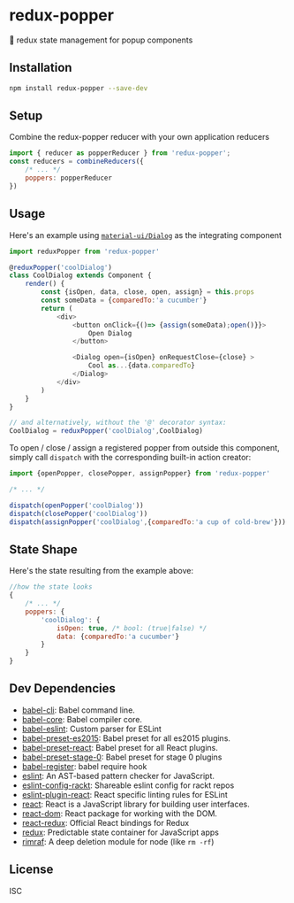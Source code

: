 # redux-popper

🎈 redux state management for popup components

## Installation

```sh
npm install redux-popper --save-dev
```

## Setup
Combine the redux-popper reducer with your own application reducers

```javascript
import { reducer as popperReducer } from 'redux-popper';
const reducers = combineReducers({
    /* ... */
    poppers: popperReducer
})
```

## Usage

Here's an example using [`material-ui/Dialog`](http://www.material-ui.com/#/components/dialog) as the integrating component

```javascript
import reduxPopper from 'redux-popper'

@reduxPopper('coolDialog')
class CoolDialog extends Component {
    render() {        
        const {isOpen, data, close, open, assign} = this.props
        const someData = {comparedTo:'a cucumber'}
        return (
            <div>
                <button onClick={()=> {assign(someData);open()}}>
                    Open Dialog
                </button>

                <Dialog open={isOpen} onRequestClose={close} >
                    Cool as...{data.comparedTo}
                </Dialog>
            </div>
        )
    }
}

// and alternatively, without the '@' decorator syntax:
CoolDialog = reduxPopper('coolDialog',CoolDialog)
```

To open / close / assign a registered popper from outside this component, simply call `dispatch` with the corresponding built-in action creator:

```javascript
import {openPopper, closePopper, assignPopper} from 'redux-popper'

/* ... */

dispatch(openPopper('coolDialog'))
dispatch(closePopper('coolDialog'))
dispatch(assignPopper('coolDialog',{comparedTo:'a cup of cold-brew'}))

```

## State Shape

Here's the state resulting from the example above:

```javascript
//how the state looks
{
    /* ... */
    poppers: {
        'coolDialog': {
            isOpen: true, /* bool: (true|false) */
            data: {comparedTo:'a cucumber'}
        }
    }
}

```

## Dev Dependencies

- [babel-cli](https://github.com/babel/babel/tree/master/packages): Babel command line.
- [babel-core](https://github.com/babel/babel/tree/master/packages): Babel compiler core.
- [babel-eslint](https://github.com/babel/babel-eslint): Custom parser for ESLint
- [babel-preset-es2015](https://github.com/babel/babel/tree/master/packages): Babel preset for all es2015 plugins.
- [babel-preset-react](https://github.com/babel/babel/tree/master/packages): Babel preset for all React plugins.
- [babel-preset-stage-0](https://github.com/babel/babel/tree/master/packages): Babel preset for stage 0 plugins
- [babel-register](https://github.com/babel/babel/tree/master/packages): babel require hook
- [eslint](https://github.com/eslint/eslint): An AST-based pattern checker for JavaScript.
- [eslint-config-rackt](https://github.com/rackt/eslint-config-rackt): Shareable eslint config for rackt repos
- [eslint-plugin-react](https://github.com/yannickcr/eslint-plugin-react): React specific linting rules for ESLint
- [react](https://github.com/facebook/react): React is a JavaScript library for building user interfaces.
- [react-dom](https://github.com/facebook/react): React package for working with the DOM.
- [react-redux](https://github.com/reactjs/react-redux): Official React bindings for Redux
- [redux](https://github.com/reactjs/redux): Predictable state container for JavaScript apps
- [rimraf](https://github.com/isaacs/rimraf): A deep deletion module for node (like `rm -rf`)


## License

ISC
